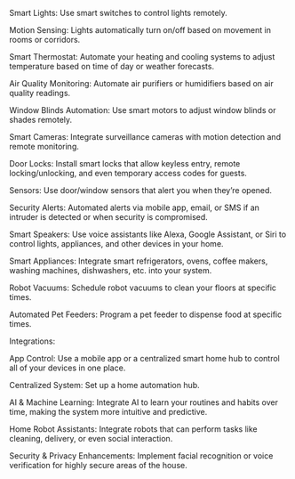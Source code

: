 Smart Lights: Use smart switches to control lights remotely.

Motion Sensing: Lights automatically turn on/off based on movement in rooms or corridors.

Smart Thermostat: Automate your heating and cooling systems to adjust temperature based on time of day or weather forecasts.

Air Quality Monitoring: Automate air purifiers or humidifiers based on air quality readings. 

Window Blinds Automation: Use smart motors to adjust window blinds or shades remotely.

Smart Cameras: Integrate surveillance cameras with motion detection and remote monitoring.

Door Locks: Install smart locks that allow keyless entry, remote locking/unlocking, and even temporary access codes for guests.

Sensors: Use door/window sensors that alert you when they’re opened. 

Security Alerts: Automated alerts via mobile app, email, or SMS if an intruder is detected or when security is compromised.

Smart Speakers: Use voice assistants like Alexa, Google Assistant, or Siri to control lights, appliances, and other devices in your home.

Smart Appliances: Integrate smart refrigerators, ovens, coffee makers, washing machines, dishwashers, etc. into your system. 

Robot Vacuums: Schedule robot vacuums to clean your floors at specific times.

Automated Pet Feeders: Program a pet feeder to dispense food at specific times.




Integrations:


App Control: Use a mobile app or a centralized smart home hub to control all of your devices in one place.

Centralized System: Set up a home automation hub.

AI & Machine Learning: Integrate AI to learn your routines and habits over time, making the system more intuitive and predictive.

Home Robot Assistants: Integrate robots that can perform tasks like cleaning, delivery, or even social interaction.

Security & Privacy Enhancements: Implement facial recognition or voice verification for highly secure areas of the house.
